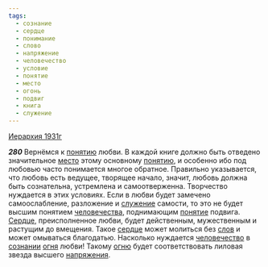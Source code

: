 ```yaml
---
tags:
  - сознание
  - сердце
  - понимание
  - слово
  - напряжение
  - человечество
  - условие
  - понятие
  - место
  - огонь
  - подвиг
  - книга
  - служение
---
```


[Иерархия 1931г](https://127.0.0.1:4002/agni/1931)

___280___
Вернёмся к [понятию](../../../tags/#[понятие](../../../tags/#понятие)) любви. В каждой книге должно быть отведено значительное [место](../../../tags/#место) этому основному [понятию](../../../tags/#[понятие](../../../tags/#понятие)), и особенно ибо под любовью часто понимается многое обратное. Правильно указывается, что любовь есть ведущее, творящее начало, значит, любовь должна быть сознательна, устремлена и самоотверженна. Творчество нуждается в этих условиях. Если в любви будет замечено самоослабление, разложение и [служение](../../../tags/#служение) самости, то это не будет высшим понятием [человечества](../../../tags/#[человечество](../../../tags/#человечество)), поднимающим [понятие](../../../tags/#понятие) подвига. [Сердце](../../../tags/#[сердце](../../../tags/#сердце)), преисполненное любви, будет действенным, мужественным и растущим до вмещения. Такое [сердце](../../../tags/#сердце) может молиться без [слов](../../../tags/#слово) и может омываться благодатью. Насколько нуждается [человечество](../../../tags/#человечество) в [сознании](../../../tags/#сознание) [огня](../../../tags/#огонь) любви! Такому [огню](../../../tags/#огонь) будет соответствовать лиловая звезда высшего [напряжения](../../../tags/#напряжение).   

